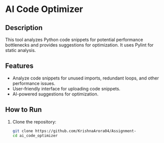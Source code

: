 # AI Code Optimizer

## Description
This tool analyzes Python code snippets for potential performance bottlenecks and provides suggestions for optimization. It uses Pylint for static analysis.

## Features
- Analyze code snippets for unused imports, redundant loops, and other performance issues.
- User-friendly interface for uploading code snippets.
- AI-powered suggestions for optimization.

## How to Run

1. Clone the repository:
   ```bash
   git clone https://github.com/KrishnaArora04/Assignment-
   cd ai_code_optimizer
